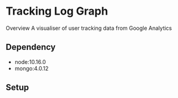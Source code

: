 Tracking Log Graph
===

Overview
A visualiser of user tracking data from Google Analytics

## Dependency
- node:10.16.0
- mongo:4.0.12

## Setup

